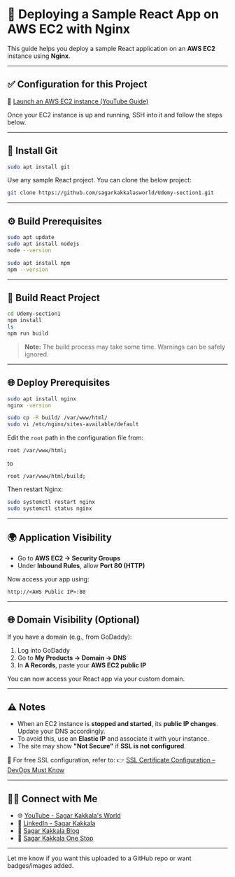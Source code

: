 # 🚀 Deploying a Sample React App on AWS EC2 with Nginx

This guide helps you deploy a sample React application on an **AWS EC2** instance using **Nginx**.

---

## ✅ Configuration for this Project

🎥 [Launch an AWS EC2 instance (YouTube Guide)](https://youtu.be/ZbYn7TwFgko)

Once your EC2 instance is up and running, SSH into it and follow the steps below.

---

## 🧰 Install Git

```bash
sudo apt install git
````

Use any sample React project. You can clone the below project:

```bash
git clone https://github.com/sagarkakkalasworld/Udemy-section1.git
```

---

## ⚙️ Build Prerequisites

```bash
sudo apt update
sudo apt install nodejs
node --version

sudo apt install npm
npm --version
```

---

## 🚧 Build React Project

```bash
cd Udemy-section1
npm install
ls
npm run build
```

> **Note:** The build process may take some time. Warnings can be safely ignored.

---

## 🌐 Deploy Prerequisites

```bash
sudo apt install nginx
nginx -version

sudo cp -R build/ /var/www/html/
sudo vi /etc/nginx/sites-available/default
```

Edit the `root` path in the configuration file from:

```nginx
root /var/www/html;
```

to

```nginx
root /var/www/html/build;
```

Then restart Nginx:

```bash
sudo systemctl restart nginx
sudo systemctl status nginx
```

---

## 🌍 Application Visibility

* Go to **AWS EC2 → Security Groups**
* Under **Inbound Rules**, allow **Port 80 (HTTP)**

Now access your app using:

```text
http://<AWS Public IP>:80
```

---

## 🌐 Domain Visibility (Optional)

If you have a domain (e.g., from GoDaddy):

1. Log into GoDaddy
2. Go to **My Products → Domain → DNS**
3. In **A Records**, paste your **AWS EC2 public IP**

You can now access your React app via your custom domain.

---

## ⚠️ Notes

* When an EC2 instance is **stopped and started**, its **public IP changes**. Update your DNS accordingly.
* To avoid this, use an **Elastic IP** and associate it with your instance.
* The site may show **"Not Secure"** if **SSL is not configured**.

🔐 For free SSL configuration, refer to:
👉 [SSL Certificate Configuration – DevOps Must Know](https://www.sagarkakkalasworld.com/2024/06/devops-must-know-concepts-ssl.html)

---

## 🙋‍♂️ Connect with Me

* 🌐 [YouTube - Sagar Kakkala's World](https://www.youtube.com/@sagarkakkala)
* 💼 [LinkedIn - Sagar Kakkala](https://www.linkedin.com/in/sagar-kakkala)
* 📝 [Sagar Kakkala Blog](https://www.sagarkakkalasworld.com/p/contents-of-blog-sagar-kakkalas-world.html)
* 🔗 [Sagar Kakkala One Stop](https://linktr.ee/sagar_kakkalas_world)


---

Let me know if you want this uploaded to a GitHub repo or want badges/images added.
```
